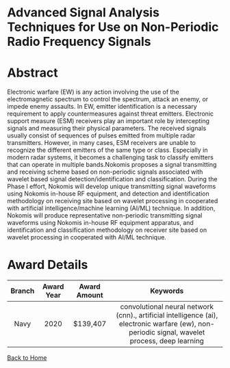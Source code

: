 
Advanced Signal Analysis Techniques for Use on Non-Periodic Radio Frequency Signals
===================================================================================

# Abstract


Electronic warfare (EW) is any action involving the use of the electromagnetic spectrum to control the spectrum, attack an enemy, or impede enemy assaults. In EW, emitter identification is a necessary requirement to apply countermeasures against threat emitters. Electronic support measure (ESM) receivers play an important role by intercepting signals and measuring their physical parameters. The received signals usually consist of sequences of pulses emitted from multiple radar transmitters. However, in many cases, ESM receivers are unable to recognize the different emitters of the same type or class. Especially in modern radar systems, it becomes a challenging task to classify emitters that can operate in multiple bands.Nokomis proposes a signal transmitting and receiving scheme based on non-periodic signals associated with wavelet based signal detection/identification and classification. During the Phase I effort, Nokomis will develop unique transmitting signal waveforms using Nokomis in-house RF equipment, and detection and identification methodology on receiving site based on wavelet processing in cooperated with artificial intelligence/machine learning (AI/ML) technique. In addition, Nokomis will produce representative non-periodic transmitting signal waveforms using Nokomis in-house RF equipment apparatus, and identification and classification methodology on receiver site based on wavelet processing in cooperated with AI/ML technique.  

# Award Details

|Branch|Award Year|Award Amount|Keywords|
| :---: | :---: | :---: | :---: |
|Navy|2020|$139,407|convolutional neural network (cnn)., artificial intelligence (ai), electronic warfare (ew), non-periodic signal, wavelet process, deep learning|
  
  


[Back to Home](https://github.com/chrischow/dod_sbir_awards/JH/#2045)